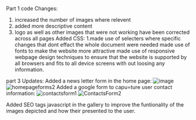 Part 1 code Changes:
1. increased the number of images where relevent
2. added more descriptive content
3. logo as well as other images that were not working have been corrected across all pages
   Added CSS:
   1.made use of selecters where specific changes that dont effact the whole document were needed
   made use of fonts to make the website more attractive
   made use of responsive webpage design techniques to ensure that the website is supported by all browsers and fits to all device screens with out loosing any information.

   
part 3 Updates:
Added a news letter form in the home page:
![image](https://github.com/user-attachments/assets/ff817e36-8e70-4796-8bff-5d720a8084a3)![homepageforms2](https://github.com/user-attachments/assets/91ad0e40-4d47-47f1-ae38-e930962742e4)
Added a google form to capu=ture user contact information:
   ![contactsform1](https://github.com/user-attachments/assets/5e05a4a9-1dec-4a11-ab3f-b596224efb7f)
![ContactsForm2](https://github.com/user-attachments/assets/5fa94973-6f9b-4142-b8e7-3c567f585d17)

Added SEO tags
javascript in the gallery to improve the funtionality of the images depicted and how their presented to the user.
